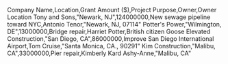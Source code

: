 Company Name,Location,Grant Amount ($),Project Purpose,Owner,Owner Location
Tony and Sons,"Newark, NJ",124000000,New sewage pipeline toward NYC,Antonio Tenor,"Newark, NJ, 07114"
Potter's Power,"Wilmington, DE",13000000,Bridge repair,Harriet Potter,British citizen
Goose Elevated Construction,"San Diego, CA",86000000,Improve San Diego International Airport,Tom Cruise,"Santa Monica, CA., 90291"
Kim Construction,"Malibu, CA",33000000,Pier repair,Kimberly Kard Ashy-Anne,"Malibu, CA"
